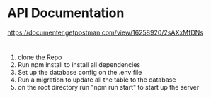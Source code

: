 

# API Documentation
https://documenter.getpostman.com/view/16258920/2sAXxMfDNs


#
1. clone the Repo
2. Run npm install to install all dependencies
3. Set up the database config on the .env file
4. Run a migration to update all the table to the database
5. on the root directory run "npm run start" to start up the server
